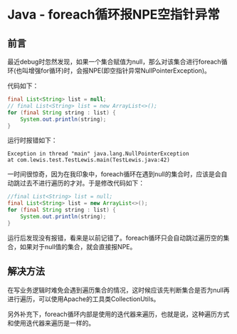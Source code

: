 # Java - foreach循环报NPE空指针异常

## 前言

最近debug时忽然发现，如果一个集合赋值为null，那么对该集合进行foreach循环(也叫增强for循环)时，会报NPE(即空指针异常NullPointerException)。

代码如下：<!--more-->

```java
final List<String> list = null;
// final List<String> list = new ArrayList<>();
for (final String string : list) {
    System.out.println(string);
}
```

运行时报错如下：

```
Exception in thread "main" java.lang.NullPointerException
at com.lewis.test.TestLewis.main(TestLewis.java:42)
```

一时间很惊奇，因为在我印象中，foreach循环在遇到null的集合时，应该是会自动跳过去不进行遍历的才对。于是修改代码如下：

```java
//final List<String> list = null;
final List<String> list = new ArrayList<>();
for (final String string : list) {
    System.out.println(string);
}
```

运行后发现没有报错，看来是以前记错了。foreach循环只会自动跳过遍历空的集合，如果对于null值的集合，就会直接报NPE。

## 解决方法

在写业务逻辑时难免会遇到遍历集合的情况，这时候应该先判断集合是否为null再进行遍历，可以使用Apache的工具类CollectionUtils。

另外补充下，foreach循环内部是使用的迭代器来遍历，也就是说，这种遍历方式和使用迭代器来遍历是一样的。